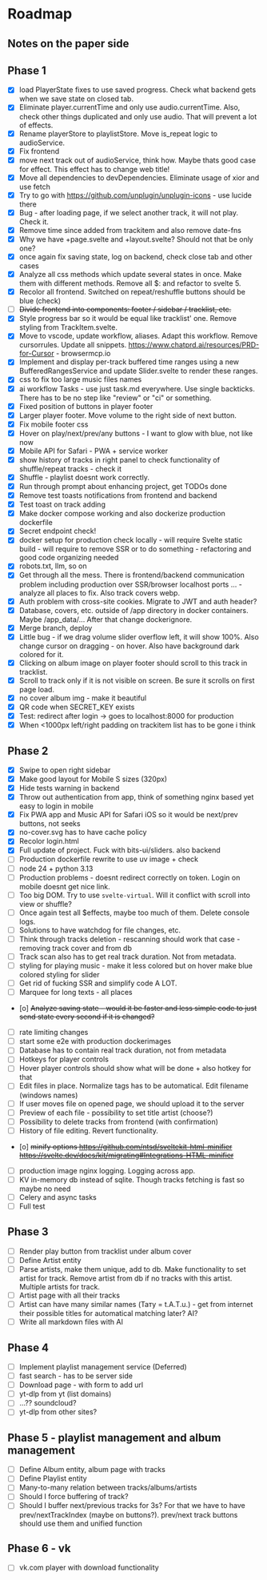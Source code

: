 # Roadmap

## Notes on the paper side

## Phase 1

- [x] load PlayerState fixes to use saved progress. Check what backend gets when we save state on closed tab.
- [x] Eliminate player.currentTime and only use audio.currentTime. Also, check other things duplicated and only use audio. That will prevent a lot of effects.
- [x] Rename playerStore to playlistStore. Move is_repeat logic to audioService.
- [x] Fix frontend
- [x] move next track out of audioService, think how. Maybe thats good case for effect. This effect has to change web title!
- [x] Move all dependencies to devDependencies. Eliminate usage of xior and use fetch
- [x] Try to go with https://github.com/unplugin/unplugin-icons - use lucide there
- [x] Bug - after loading page, if we select another track, it will not play. Check it.
- [x] Remove time since added from trackitem and also remove date-fns
- [x] Why we have +page.svelte and +layout.svelte? Should not that be only one?
- [x] once again fix saving state, log on backend, check close tab and other cases
- [x] Analyze all css methods which update several states in once. Make them with different methods. Remove all $: and refactor to svelte 5.
- [x] Recolor all frontend. Switched on repeat/reshuffle buttons should be blue (check)
- [ ] ~~Divide frontend into components: footer / sidebar / tracklist, etc.~~
- [x] Style progress bar so it would be equal like tracklist' one. Remove styling from TrackItem.svelte.
- [x] Move to vscode, update workflow, aliases. Adapt this workflow. Remove cursorrules. Update all snippets. https://www.chatprd.ai/resources/PRD-for-Cursor - browsermcp.io
- [x] Implement and display per-track buffered time ranges using a new BufferedRangesService and update Slider.svelte to render these ranges.
- [x] css to fix too large music files names
- [x] ai workflow Tasks - use just task.md everywhere. Use single backticks. There has to be no step like "review" or "ci" or something.
- [x] Fixed position of buttons in player footer
- [x] Larger player footer. Move volume to the right side of next button.
- [x] Fix mobile footer css
- [x] Hover on play/next/prev/any buttons - I want to glow with blue, not like now
- [x] Mobile API for Safari - PWA + service worker
- [x] show history of tracks in right panel to check functionality of shuffle/repeat tracks - check it
- [x] Shuffle - playlist doesnt work correctly.
- [x] Run through prompt about enhancing project, get TODOs done
- [x] Remove test toasts notifications from frontend and backend
- [x] Test toast on track adding
- [x] Make docker compose working and also dockerize production dockerfile
- [x] Secret endpoint check!
- [x] docker setup for production check locally - will require Svelte static build - will require to remove SSR or to do something - refactoring and good code organizing needed
- [x] robots.txt, llm, so on
- [x] Get through all the mess. There is frontend/backend communication problem including production over SSR/browser localhost ports ... - analyze all places to fix. Also track covers webp.
- [x] Auth problem with cross-site cookies. Migrate to JWT and auth header?
- [x] Database, covers, etc. outside of /app directory in docker containers. Maybe /app_data/... After that change dockerignore.
- [x] Merge branch, deploy
- [x] Little bug - if we drag volume slider overflow left, it will show 100%. Also change cursor on dragging - on hover. Also have background dark colored for it.
- [x] Clicking on album image on player footer should scroll to this track in tracklist.
- [x] Scroll to track only if it is not visible on screen. Be sure it scrolls on first page load.
- [x] no cover album img - make it beautiful
- [x] QR code when SECRET_KEY exists
- [x] Test: redirect after login -> goes to localhost:8000 for production
- [x] When <1000px left/right padding on trackitem list has to be gone i think

## Phase 2

- [x] Swipe to open right sidebar
- [x] Make good layout for Mobile S sizes (320px)
- [x] Hide tests warning in backend
- [x] Throw out authentication from app, think of something nginx based yet easy to login in mobile
- [x] Fix PWA app and Music API for Safari iOS so it would be next/prev buttons, not seeks
- [x] no-cover.svg has to have cache policy
- [x] Recolor login.html
- [x] Full update of project. Fuck with bits-ui/sliders. also backend
- [ ] Production dockerfile rewrite to use uv image + check
- [ ] node 24 + python 3.13
- [ ] Production problems - doesnt redirect correctly on token. Login on mobile doesnt get nice link.
- [ ] Too big DOM. Try to use `svelte-virtual`. Will it conflict with scroll into view or shuffle?
- [ ] Once again test all $effects, maybe too much of them. Delete console logs.
- [ ] Solutions to have watchdog for file changes, etc.
- [ ] Think through tracks deletion - rescanning should work that case - removing track cover and from db
- [ ] Track scan also has to get real track duration. Not from metadata.
- [ ] styling for playing music - make it less colored but on hover make blue colored styling for slider
- [ ] Get rid of fucking SSR and simplify code A LOT.
- [ ] Marquee for long texts - all places
- [o] ~~Analyze saving state - would it be faster and less simple code to just send state every second if it is changed?~~
- [ ] rate limiting changes
- [ ] start some e2e with production dockerimages
- [ ] Database has to contain real track duration, not from metadata
- [ ] Hotkeys for player controls
- [ ] Hover player controls should show what will be done + also hotkey for that
- [ ] Edit files in place. Normalize tags has to be automatical. Edit filename (windows names)
- [ ] If user moves file on opened page, we should upload it to the server
- [ ] Preview of each file - possibility to set title artist (choose?)
- [ ] Possibility to delete tracks from frontend (with confirmation)
- [ ] History of file editing. Revert functionality.
- [o] ~~minify options https://github.com/ntsd/sveltekit-html-minifier https://svelte.dev/docs/kit/migrating#Integrations-HTML-minifier~~
- [ ] production image nginx logging. Logging across app.
- [ ] KV in-memory db instead of sqlite. Though tracks fetching is fast so maybe no need
- [ ] Celery and async tasks
- [ ] Full test

## Phase 3

- [ ] Render play button from tracklist under album cover
- [ ] Define Artist entity
- [ ] Parse artists, make them unique, add to db. Make functionality to set artist for track. Remove artist from db if no tracks with this artist. Multiple artists for track.
- [ ] Artist page with all their tracks
- [ ] Artist can have many similar names (Тату = t.A.T.u.) - get from internet their possible titles for automatical matching later? AI?
- [ ] Write all markdown files with AI

## Phase 4

- [ ] Implement playlist management service (Deferred)
- [ ] fast search - has to be server side
- [ ] Download page - with form to add url
- [ ] yt-dlp from yt (list domains)
- [ ] ...?? soundcloud?
- [ ] yt-dlp from other sites?

## Phase 5 - playlist management and album management

- [ ] Define Album entity, album page with tracks
- [ ] Define Playlist entity
- [ ] Many-to-many relation between tracks/albums/artists
- [ ] Should I force buffering of track?
- [ ] Should I buffer next/previous tracks for 3s? For that we have to have prev/nextTrackIndex (maybe on buttons?). prev/next track buttons should use them and unified function

## Phase 6 - vk

- [ ] vk.com player with download functionality
